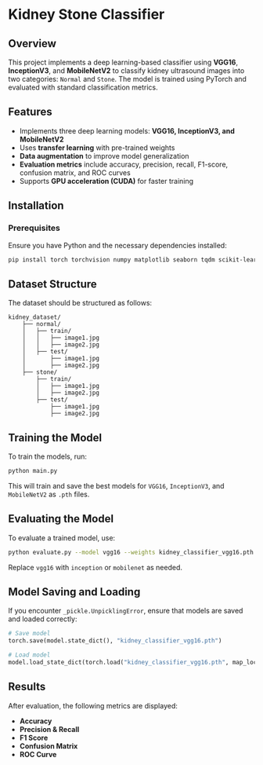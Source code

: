 # Kidney Stone Classifier

## Overview
This project implements a deep learning-based classifier using **VGG16**, **InceptionV3**, and **MobileNetV2** to classify kidney ultrasound images into two categories: `Normal` and `Stone`. The model is trained using PyTorch and evaluated with standard classification metrics.

## Features
- Implements three deep learning models: **VGG16, InceptionV3, and MobileNetV2**
- Uses **transfer learning** with pre-trained weights
- **Data augmentation** to improve model generalization
- **Evaluation metrics** include accuracy, precision, recall, F1-score, confusion matrix, and ROC curves
- Supports **GPU acceleration (CUDA)** for faster training

## Installation
### Prerequisites
Ensure you have Python and the necessary dependencies installed:
```bash
pip install torch torchvision numpy matplotlib seaborn tqdm scikit-learn
```

## Dataset Structure
The dataset should be structured as follows:
```
kidney_dataset/
    ├── normal/
    │   ├── train/
    │   │   ├── image1.jpg
    │   │   ├── image2.jpg
    │   ├── test/
    │       ├── image1.jpg
    │       ├── image2.jpg
    ├── stone/
        ├── train/
        │   ├── image1.jpg
        │   ├── image2.jpg
        ├── test/
            ├── image1.jpg
            ├── image2.jpg
```

## Training the Model
To train the models, run:
```bash
python main.py
```
This will train and save the best models for `VGG16`, `InceptionV3`, and `MobileNetV2` as `.pth` files.

## Evaluating the Model
To evaluate a trained model, use:
```bash
python evaluate.py --model vgg16 --weights kidney_classifier_vgg16.pth
```
Replace `vgg16` with `inception` or `mobilenet` as needed.

## Model Saving and Loading
If you encounter `_pickle.UnpicklingError`, ensure that models are saved and loaded correctly:
```python
# Save model
torch.save(model.state_dict(), "kidney_classifier_vgg16.pth")

# Load model
model.load_state_dict(torch.load("kidney_classifier_vgg16.pth", map_location=device))
```

## Results
After evaluation, the following metrics are displayed:
- **Accuracy**
- **Precision & Recall**
- **F1 Score**
- **Confusion Matrix**
- **ROC Curve**



